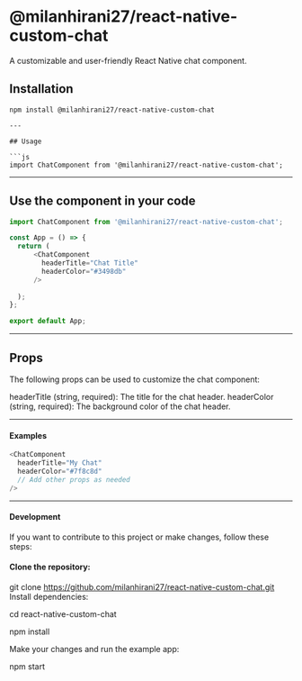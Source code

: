 # @milanhirani27/react-native-custom-chat

A customizable and user-friendly React Native chat component.

## Installation

```shell
npm install @milanhirani27/react-native-custom-chat

---

## Usage

```js
import ChatComponent from '@milanhirani27/react-native-custom-chat';
```

---

## Use the component in your code

```js
import ChatComponent from '@milanhirani27/react-native-custom-chat';

const App = () => {
  return (
      <ChatComponent
        headerTitle="Chat Title"
        headerColor="#3498db"
      />
   
  );
};

export default App;
```
---

## Props
The following props can be used to customize the chat component:

headerTitle (string, required): The title for the chat header.
headerColor (string, required): The background color of the chat header.

---

#### Examples

```js
<ChatComponent
  headerTitle="My Chat"
  headerColor="#7f8c8d"
  // Add other props as needed
/>
```
---

#### Development
If you want to contribute to this project or make changes, follow these steps:

#### Clone the repository:

git clone https://github.com/milanhirani27/react-native-custom-chat.git
Install dependencies:


cd react-native-custom-chat

npm install

Make your changes and run the example app:

npm start
